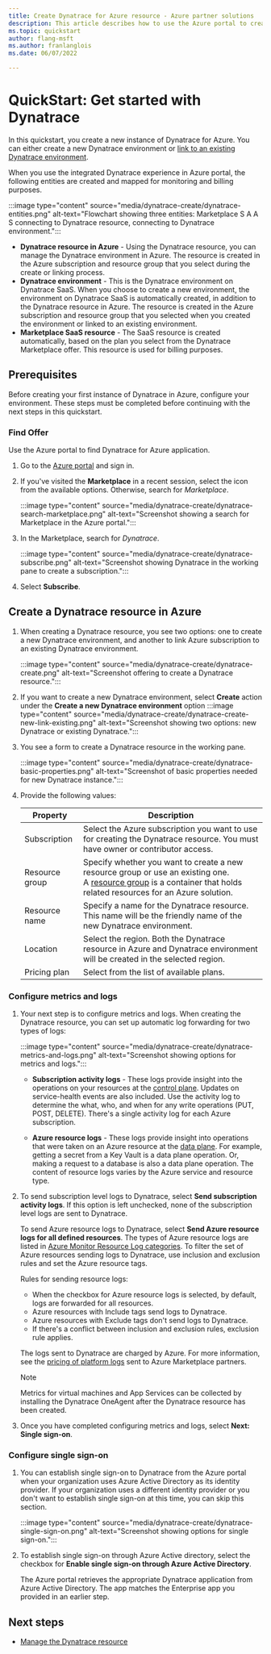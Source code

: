 ```yaml
---
title: Create Dynatrace for Azure resource - Azure partner solutions
description: This article describes how to use the Azure portal to create an instance of Dynatrace.
ms.topic: quickstart
author: flang-msft
ms.author: franlanglois
ms.date: 06/07/2022

---
```


# QuickStart: Get started with Dynatrace

In this quickstart, you create a new instance of Dynatrace for Azure. You can either create a new Dynatrace environment or [link to an existing Dynatrace environment](dynatrace-link-to-existing.md#link-to-existing-dynatrace-environment).

When you use the integrated Dynatrace experience in Azure portal, the following entities are created and mapped for monitoring and billing purposes.

:::image type="content" source="media/dynatrace-create/dynatrace-entities.png" alt-text="Flowchart showing three entities: Marketplace S A A S connecting to Dynatrace resource, connecting to Dynatrace environment.":::

- **Dynatrace resource in Azure** - Using the Dynatrace resource, you can manage the Dynatrace environment in Azure. The resource is created in the Azure subscription and resource group that you select during the create or linking process.
- **Dynatrace environment** - This is the Dynatrace environment on Dynatrace SaaS. When you choose to create a new environment, the environment on Dynatrace SaaS is automatically created, in addition to the Dynatrace resource in Azure. The resource is created in the Azure subscription and resource group that you selected when you created the environment or linked to an existing environment.
- **Marketplace SaaS resource** - The SaaS resource is created automatically, based on the plan you select from the Dynatrace Marketplace offer. This resource is used for billing purposes.

## Prerequisites

Before creating your first instance of Dynatrace in Azure, configure your environment. These steps must be completed before continuing with the next steps in this quickstart.

### Find Offer

Use the Azure portal to find Dynatrace for Azure application.

1. Go to the [Azure portal](https://portal.azure.com) and sign in.

1. If you've visited the **Marketplace** in a recent session, select the icon from the available options. Otherwise, search for *Marketplace*.

    :::image type="content" source="media/dynatrace-create/dynatrace-search-marketplace.png" alt-text="Screenshot showing a search for Marketplace in the Azure portal.":::

1. In the Marketplace, search for _Dynatrace_.

    :::image type="content" source="media/dynatrace-create/dynatrace-subscribe.png" alt-text="Screenshot showing Dynatrace in the working pane to create a subscription.":::

1. Select **Subscribe**.

## Create a Dynatrace resource in Azure

1. When creating a Dynatrace resource, you see two options: one to create a new Dynatrace environment, and another to link Azure subscription to an existing Dynatrace environment.

    :::image type="content" source="media/dynatrace-create/dynatrace-create.png" alt-text="Screenshot offering to create a Dynatrace resource.":::

1. If you want to create a new Dynatrace environment, select **Create** action under the **Create a new Dynatrace environment** option
    :::image type="content" source="media/dynatrace-create/dynatrace-create-new-link-existing.png" alt-text="Screenshot showing two options: new Dynatrace or existing Dynatrace.":::

1. You see a form to create a Dynatrace resource in the working pane.

    :::image type="content" source="media/dynatrace-create/dynatrace-basic-properties.png" alt-text="Screenshot of basic properties needed for new Dynatrace instance.":::

1. Provide the following values:

    | **Property** |   **Description** |
    |--------------|-------------------|
    | Subscription | Select the Azure subscription you want to use for creating the Dynatrace resource. You must have owner or contributor access.|
    | Resource group | Specify whether you want to create a new resource group or use an existing one. A [resource group](../../azure-resource-manager/management/overview.md) is a container that holds related resources for an Azure solution. |
    | Resource name   | Specify a name for the Dynatrace resource. This name will be the friendly name of the new Dynatrace environment.|
    | Location        | Select the region. Both the Dynatrace resource in Azure and Dynatrace environment will be created in the selected region.|
    | Pricing plan    | Select from the list of available plans. |

### Configure metrics and logs

1. Your next step is to configure metrics and logs.  When creating the Dynatrace resource, you can set up automatic log forwarding for two types of logs:

    :::image type="content" source="media/dynatrace-create/dynatrace-metrics-and-logs.png" alt-text="Screenshot showing options for metrics and logs.":::

    - **Subscription activity logs** - These logs provide insight into the operations on your resources at the [control plane](../../azure-resource-manager/management/control-plane-and-data-plane.md). Updates on service-health events are also included. Use the activity log to determine the what, who, and when for any write operations (PUT, POST, DELETE). There's a single activity log for each Azure subscription.

    - **Azure resource logs** - These logs provide insight into operations that were taken on an Azure resource at the [data plane](../../azure-resource-manager/management/control-plane-and-data-plane.md). For example, getting a secret from a Key Vault is a data plane operation. Or, making a request to a database is also a data plane operation. The content of resource logs varies by the Azure service and resource type.

1. To send subscription level logs to Dynatrace, select **Send subscription activity logs**. If this option is left unchecked, none of the subscription level logs are sent to Dynatrace.

   To send Azure resource logs to Dynatrace, select **Send Azure resource logs for all defined resources**. The types of Azure resource logs are listed in [Azure Monitor Resource Log categories](../../azure-monitor/essentials/resource-logs-categories.md). To filter the set of Azure resources sending logs to Dynatrace, use inclusion and exclusion rules and set the Azure resource tags.

    Rules for sending resource logs:
  
    - When the checkbox for Azure resource logs is selected, by default, logs are forwarded for all resources.
    - Azure resources with Include tags send logs to Dynatrace.
    - Azure resources with Exclude tags don't send logs to Dynatrace.
    - If there's a conflict between inclusion and exclusion rules, exclusion rule applies.
  
    The logs sent to Dynatrace are charged by Azure. For more information, see the [pricing of platform logs](https://azure.microsoft.com/pricing/details/monitor/) sent to Azure Marketplace partners.

    > [!NOTE]
    > Metrics for virtual machines and App Services can be collected by installing the Dynatrace OneAgent after the Dynatrace resource has been created.

1. Once you have completed configuring metrics and logs, select **Next: Single sign-on**.

### Configure single sign-on

1. You can establish single sign-on to Dynatrace from the Azure portal when your organization uses Azure Active Directory as its identity provider. If your organization uses a different identity provider or you don't want to establish single sign-on at this time, you can skip this section.

     :::image type="content" source="media/dynatrace-create/dynatrace-single-sign-on.png" alt-text="Screenshot showing options for single sign-on.":::

1. To establish single sign-on through Azure Active directory, select the checkbox for **Enable single sign-on through Azure Active Directory**.

   The Azure portal retrieves the appropriate Dynatrace application from Azure Active Directory. The app matches the Enterprise app you provided in an earlier step.

## Next steps

- [Manage the Dynatrace resource](dynatrace-how-to-manage.md)
